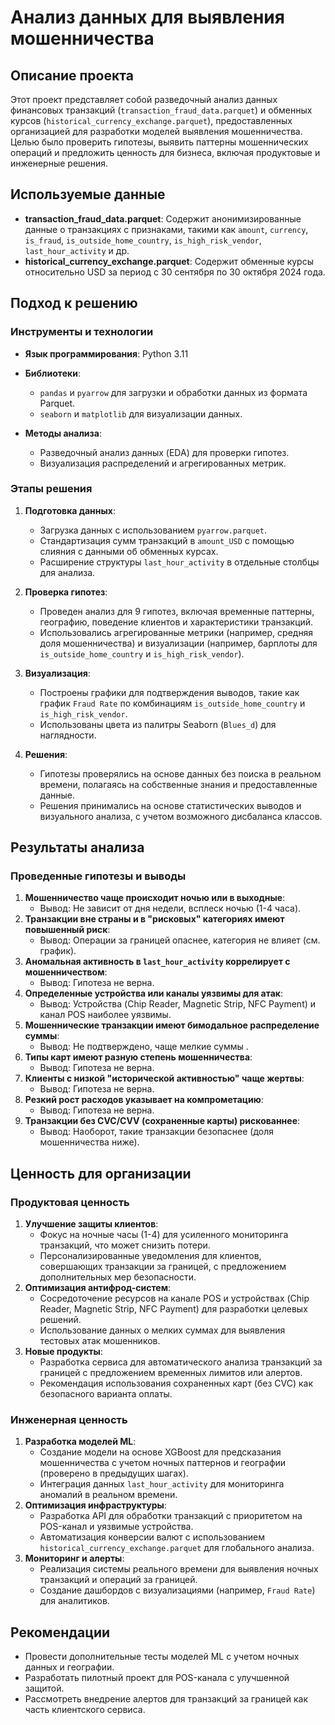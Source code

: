 
# Анализ данных для выявления мошенничества

## Описание проекта
Этот проект представляет собой разведочный анализ данных финансовых транзакций (`transaction_fraud_data.parquet`) и обменных курсов (`historical_currency_exchange.parquet`), предоставленных организацией для разработки моделей выявления мошенничества. Целью было проверить гипотезы, выявить паттерны мошеннических операций и предложить ценность для бизнеса, включая продуктовые и инженерные решения.

## Используемые данные
- **transaction_fraud_data.parquet**: Содержит анонимизированные данные о транзакциях с признаками, такими как `amount`, `currency`, `is_fraud`, `is_outside_home_country`, `is_high_risk_vendor`, `last_hour_activity` и др.
- **historical_currency_exchange.parquet**: Содержит обменные курсы относительно USD за период с 30 сентября по 30 октября 2024 года.


## Подход к решению
### Инструменты и технологии
- **Язык программирования**: Python 3.11
- **Библиотеки**:
  - `pandas` и `pyarrow` для загрузки и обработки данных из формата Parquet.
  - `seaborn` и `matplotlib` для визуализации данных.

- **Методы анализа**:
  - Разведочный анализ данных (EDA) для проверки гипотез.
  - Визуализация распределений и агрегированных метрик.

### Этапы решения
1. **Подготовка данных**:
   - Загрузка данных с использованием `pyarrow.parquet`.
   - Стандартизация сумм транзакций в `amount_USD` с помощью слияния с данными об обменных курсах.
   - Расширение структуры `last_hour_activity` в отдельные столбцы для анализа.

2. **Проверка гипотез**:
   - Проведен анализ для 9 гипотез, включая временные паттерны, географию, поведение клиентов и характеристики транзакций.
   - Использовались агрегированные метрики (например, средняя доля мошенничества) и визуализации (например, барплоты для `is_outside_home_country` и `is_high_risk_vendor`).

3. **Визуализация**:
   - Построены графики для подтверждения выводов, такие как график `Fraud Rate` по комбинациям `is_outside_home_country` и `is_high_risk_vendor`.
   - Использованы цвета из палитры Seaborn (`Blues_d`) для наглядности.

4. **Решения**:
   - Гипотезы проверялись на основе данных без поиска в реальном времени, полагаясь на собственные знания и предоставленные данные.
   - Решения принимались на основе статистических выводов и визуального анализа, с учетом возможного дисбаланса классов.

## Результаты анализа
### Проведенные гипотезы и выводы
1. **Мошенничество чаще происходит ночью или в выходные**:
   - Вывод: Не зависит от дня недели, всплеск ночью (1-4 часа).
2. **Транзакции вне страны и в "рисковых" категориях имеют повышенный риск**:
   - Вывод: Операции за границей опаснее, категория не влияет (см. график).
3. **Аномальная активность в `last_hour_activity` коррелирует с мошенничеством**:
   - Вывод: Гипотеза не верна.
4. **Определенные устройства или каналы уязвимы для атак**:
   - Вывод: Устройства (Chip Reader, Magnetic Strip, NFC Payment) и канал POS наиболее уязвимы.
5. **Мошеннические транзакции имеют бимодальное распределение суммы**:
   - Вывод: Не подтверждено, чаще мелкие суммы .
6. **Типы карт имеют разную степень мошенничества**:
   - Вывод: Гипотеза не верна.
7. **Клиенты с низкой "исторической активностью" чаще жертвы**:
   - Вывод: Гипотеза не верна.
8. **Резкий рост расходов указывает на компрометацию**:
   - Вывод: Гипотеза не верна.
9. **Транзакции без CVC/CVV (сохраненные карты) рискованнее**:
   - Вывод: Наоборот, такие транзакции безопаснее (доля мошенничества ниже).

## Ценность для организации

### Продуктовая ценность
1. **Улучшение защиты клиентов**:
   - Фокус на ночные часы (1-4) для усиленного мониторинга транзакций, что может снизить потери.
   - Персонализированные уведомления для клиентов, совершающих транзакции за границей, с предложением дополнительных мер безопасности.
2. **Оптимизация антифрод-систем**:
   - Сосредоточение ресурсов на канале POS и устройствах (Chip Reader, Magnetic Strip, NFC Payment) для разработки целевых решений.
   - Использование данных о мелких суммах для выявления тестовых атак мошенников.
3. **Новые продукты**:
   - Разработка сервиса для автоматического анализа транзакций за границей с предложением временных лимитов или алертов.
   - Рекомендация использования сохраненных карт (без CVC) как безопасного варианта оплаты.

### Инженерная ценность
1. **Разработка моделей ML**:
   - Создание модели на основе XGBoost для предсказания мошенничества с учетом ночных паттернов и географии (проверено в предыдущих шагах).
   - Интеграция данных `last_hour_activity` для мониторинга аномалий в реальном времени.
2. **Оптимизация инфраструктуры**:
   - Разработка API для обработки транзакций с приоритетом на POS-канал и уязвимые устройства.
   - Автоматизация конверсии валют с использованием `historical_currency_exchange.parquet` для глобального анализа.
3. **Мониторинг и алерты**:
   - Реализация системы реального времени для выявления ночных транзакций и операций за границей.
   - Создание дашбордов с визуализациями (например, `Fraud Rate`) для аналитиков.

## Рекомендации
- Провести дополнительные тесты моделей ML с учетом ночных данных и географии.
- Разработать пилотный проект для POS-канала с улучшенной защитой.
- Рассмотреть внедрение алертов для транзакций за границей как часть клиентского сервиса.

